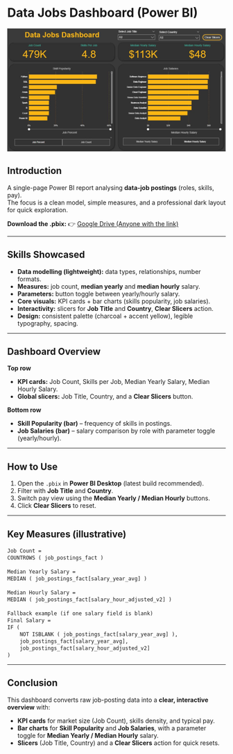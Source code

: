 # Data Jobs Dashboard (Power BI)

![Dashboard](project_image.JPG)

## Introduction
A single-page Power BI report analysing **data-job postings** (roles, skills, pay).  
The focus is a clean model, simple measures, and a professional dark layout for quick exploration.

**Download the .pbix:** 👉 [Google Drive (Anyone with the link)](https://drive.google.com/file/d/1q9asRplq7w1jE4bmv3JEoUiIgVtBYtdv/view?usp=sharing)

---

## Skills Showcased
- **Data modelling (lightweight):** data types, relationships, number formats.
- **Measures:** job count, **median yearly** and **median hourly** salary.
- **Parameters:** button toggle between yearly/hourly salary.
- **Core visuals:** KPI cards + bar charts (skills popularity, job salaries).
- **Interactivity:** slicers for **Job Title** and **Country**, **Clear Slicers** action.
- **Design:** consistent palette (charcoal + accent yellow), legible typography, spacing.

---

## Dashboard Overview
**Top row**
- **KPI cards:** Job Count, Skills per Job, Median Yearly Salary, Median Hourly Salary.
- **Global slicers:** Job Title, Country, and a **Clear Slicers** button.

**Bottom row**
- **Skill Popularity (bar)** – frequency of skills in postings.
- **Job Salaries (bar)** – salary comparison by role with parameter toggle (yearly/hourly).

---

## How to Use
1. Open the `.pbix` in **Power BI Desktop** (latest build recommended).
2. Filter with **Job Title** and **Country**.
3. Switch pay view using the **Median Yearly / Median Hourly** buttons.
4. Click **Clear Slicers** to reset.

---

## Key Measures (illustrative)
```DAX
Job Count =
COUNTROWS ( job_postings_fact )

Median Yearly Salary =
MEDIAN ( job_postings_fact[salary_year_avg] )

Median Hourly Salary =
MEDIAN ( job_postings_fact[salary_hour_adjusted_v2] )

Fallback example (if one salary field is blank)
Final Salary =
IF (
    NOT ISBLANK ( job_postings_fact[salary_year_avg] ),
    job_postings_fact[salary_year_avg],
    job_postings_fact[salary_hour_adjusted_v2]
)
```
---

## Conclusion
This dashboard converts raw job-posting data into a **clear, interactive overview** with:
- **KPI cards** for market size (Job Count), skills density, and typical pay.
- **Bar charts** for **Skill Popularity** and **Job Salaries**, with a parameter toggle for **Median Yearly / Median Hourly** salary.
- **Slicers** (Job Title, Country) and a **Clear Slicers** action for quick resets.
